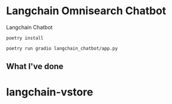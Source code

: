 # Langchain Omnisearch Chatbot

Langchain Chatbot

```
poetry install

poetry run gradio langchain_chatbot/app.py
```

## What I've done

# langchain-vstore
